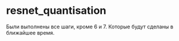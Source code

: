 # resnet_quantisation

Были выполнены все шаги, кроме 6 и 7. Которые будут сделаны в ближайшее время.
